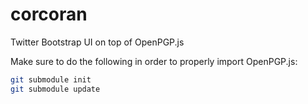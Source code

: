 corcoran
========

Twitter Bootstrap UI on top of OpenPGP.js

Make sure to do the following in order to properly import OpenPGP.js:
```bash
git submodule init
git submodule update
```
